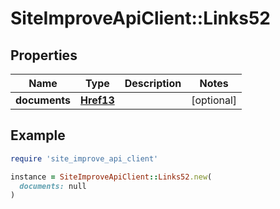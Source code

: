 # SiteImproveApiClient::Links52

## Properties

| Name | Type | Description | Notes |
| ---- | ---- | ----------- | ----- |
| **documents** | [**Href13**](Href13.md) |  | [optional] |

## Example

```ruby
require 'site_improve_api_client'

instance = SiteImproveApiClient::Links52.new(
  documents: null
)
```

